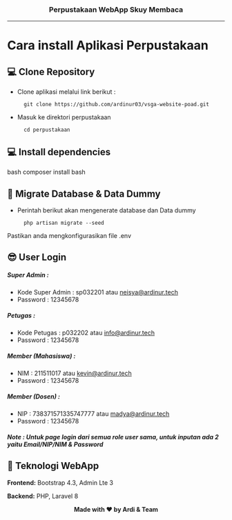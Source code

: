 ### <p align="center"><b>Perpustakaan WebApp Skuy Membaca</b></p>

------------

# Cara install Aplikasi Perpustakaan
## 💻 Clone Repository


- Clone aplikasi melalui link berikut :

        git clone https://github.com/ardinur03/vsga-website-poad.git

- Masuk ke direktori perpustakaan
        
        cd perpustakaan
   


## 💻 Install dependencies
bash
composer install
bash

## 🚀 Migrate Database & Data Dummy
- Perintah berikut akan mengenerate database dan Data dummy

        php artisan migrate --seed

Pastikan anda mengkonfigurasikan file .env

## 😎 User Login 
##### Super Admin :
- Kode Super Admin : sp032201 atau neisya@ardinur.tech
- Password : 12345678
##### Petugas :
- Kode Petugas : p032202 atau info@ardinur.tech
- Password : 12345678
##### Member (Mahasiswa)  :
- NIM : 211511017 atau kevin@ardinur.tech
- Password : 12345678
##### Member (Dosen)  :
- NIP : 738371571335747777 atau madya@ardinur.tech
- Password : 12345678
#### *Note : Untuk page login dari semua role user sama, untuk inputan ada 2 yaitu Email/NIP/NIM & Password*

## 📌 Teknologi WebApp

**Frontend:** Bootstrap 4.3, Admin Lte 3

**Backend:** PHP, Laravel 8

<p align="center"><b>Made with ❤️ by Ardi & Team</b></p>
